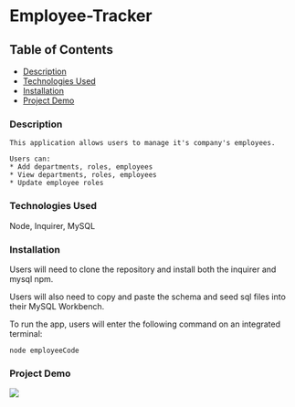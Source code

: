 # Employee-Tracker

## Table of Contents
* [Description](#description)
* [Technologies Used](#technologies-used)
* [Installation](#installation)
* [Project Demo](#project-demo)


### Description 
```
This application allows users to manage it's company's employees. 

Users can:
* Add departments, roles, employees
* View departments, roles, employees
* Update employee roles
```
### Technologies Used
Node, Inquirer, MySQL

### Installation
Users will need to clone the repository and install both the inquirer and mysql npm.

Users will also need to copy and paste the schema and seed sql files into their MySQL Workbench.

To run the app, users will enter the following command on an integrated terminal:
```
node employeeCode
```

### Project Demo
![](employee-tracker.gif)

